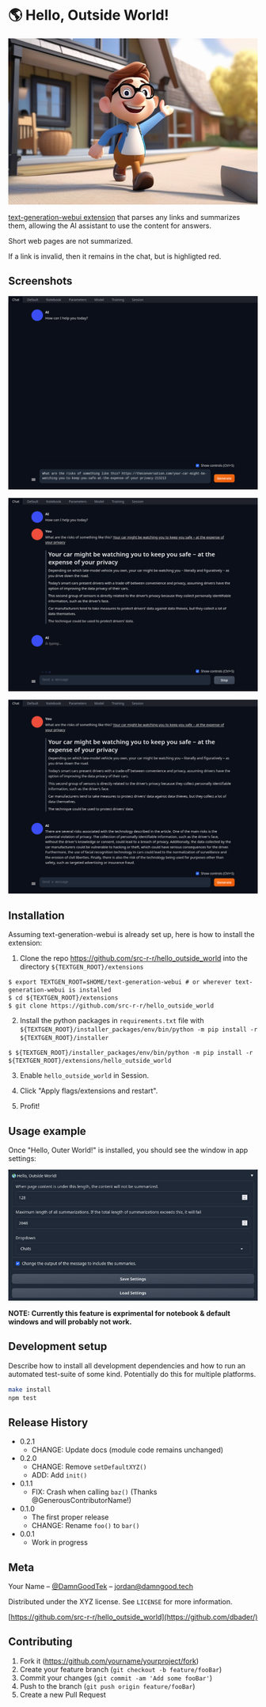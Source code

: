 # 🌎 Hello, Outside World!

![(medium close up:1.6), low angle shot, friendly nerdy cartoon character stepping out of his house for the first time in a while and waving to the outside world on a sunny day, looking away, at an angle, ultra detail, generated using Stable-Diffusion-XL with InvokeAI](image-1.png)

[text-generation-webui extension](https://github.com/oobabooga/text-generation-webui)
that parses any links and summarizes them, allowing the AI assistant to use the content
for answers.

Short web pages are not summarized.

If a link is invalid, then it remains in the chat, but is highligted red.

## Screenshots

![Textgen-ui screen. The AI is asking "How can I help you Today?". The user has entered "What are the risks of something like this? with a link to a news article", but hasn't clicked "Generate".](<Screenshot 2023-12-06 at 07-01-19 Text generation web UI.png>)

![Textgen-ui screen after the user has clicked "Generate". The User text reads "What are the risks of something like this? Your car might be watching you to keep you safe − at the expense of your privacy". The link has changed to the article title. Included is an article summary. The AI says "Is Typing..."](<Screenshot 2023-12-06 at 07-01-37 Text generation web UI.png>)

![The AI has now responded with it's so-called thoughts on the article, focusing on its concerns about privacy risks.](<Screenshot 2023-12-06 at 07-03-04 Text generation web UI.png>)

## Installation

Assuming text-generation-webui is already set up, here is how to install the extension:

1. Clone the repo https://github.com/src-r-r/hello_outside_world into the directory `${TEXTGEN_ROOT}/extensions`

```shell
$ export TEXTGEN_ROOT=$HOME/text-generation-webui # or wherever text-generation-webui is installed
$ cd ${TEXTGEN_ROOT}/extensions
$ git clone https://github.com/src-r-r/hello_outside_world
```

2. Install the python packages in `requirements.txt` file with `${TEXTGEN_ROOT}/installer_packages/env/bin/python -m pip install -r ${TEXTGEN_ROOT}/installer`

```shell
$ ${TEXTGEN_ROOT}/installer_packages/env/bin/python -m pip install -r ${TEXTGEN_ROOT}/extensions/hello_outside_world
```

3. Enable `hello_outside_world` in Session.

4. Click "Apply flags/extensions and restart".

5. Profit!

## Usage example

Once "Hello, Outer World!" is installed, you should see the window in app settings:

![Hello, Outside World! options Pane](image.png)

**NOTE: Currently this feature is exprimental for notebook & default windows and will probably not work.**

## Development setup

Describe how to install all development dependencies and how to run an automated test-suite of some kind. Potentially do this for multiple platforms.

```sh
make install
npm test
```

## Release History

* 0.2.1
    * CHANGE: Update docs (module code remains unchanged)
* 0.2.0
    * CHANGE: Remove `setDefaultXYZ()`
    * ADD: Add `init()`
* 0.1.1
    * FIX: Crash when calling `baz()` (Thanks @GenerousContributorName!)
* 0.1.0
    * The first proper release
    * CHANGE: Rename `foo()` to `bar()`
* 0.0.1
    * Work in progress

## Meta

Your Name – [@DamnGoodTek](https://twitter.com/DamnGoodTek) – jordan@damngood.tech

Distributed under the XYZ license. See ``LICENSE`` for more information.

[https://github.com/src-r-r/hello_outside_world](https://github.com/dbader/)

## Contributing

1. Fork it (<https://github.com/yourname/yourproject/fork>)
2. Create your feature branch (`git checkout -b feature/fooBar`)
3. Commit your changes (`git commit -am 'Add some fooBar'`)
4. Push to the branch (`git push origin feature/fooBar`)
5. Create a new Pull Request